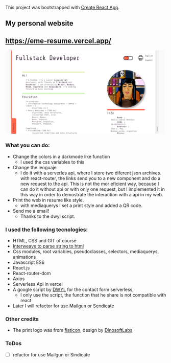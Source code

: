 This project was bootstrapped with [Create React App](https://github.com/facebook/create-react-app).

## My personal website 
## https://eme-resume.vercel.app/

<img alt="preview" src="/public//preview.jpg" width="500">

### What you can do:

- Change the colors in a darkmode like function
  - I used the css variables to this
- Change the lenguaje
  - I do it with a serverles api, where I store two diferent json archives.
  with react-router, the links send you to a new component and do a new request
  to the api. This is not the mor eficient way, because I can do it without api 
  or with only one request, but I implemented it in this way in order to demostrate
  the interaction with a api in my web.
- Print the web in resume like style.
  - with mediaquerys I set a print style and added a QR code.
- Send me a email!
  - Thanks to the dwyl script.


### I used the following tecnologies:

- HTML, CSS and GIT of course
- [Interweave to parse string to html](https://interweave.dev/docs/)
- Css modules, root variables, pseudoclasses, selectors, mediaquerys, animations
- Javascript ES6
- React.js
- React-router-dom
- Axios
- Serverless Api in vercel
- A google script by [DWYL](https://github.com/dwyl/) for the contact form serverless, 
  - I only use the script, the function that he share is not compatible with react
- Later I will refactor for use Mailgun or Sendicate
  
  
### Other credits
  - The print logo was from [flaticon](https://flaticon.es), design by [DinosoftLabs](https://www.flaticon.es/autores/dinosoftlabs)
  
### ToDos

- [ ] refactor for use Mailgun or Sindicate


